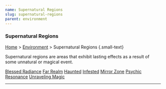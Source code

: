 ```yaml
---
name: Supernatural Regions
slug: supernatural-regions
parent: environment
---
```

### Supernatural Regions
[Home](dm-operations-center) > [Environment](environment-menu) > Supernatural Regions {.small-text}

Supernatural regions are areas that exhibit lasting effects as a result of some unnatural or magical event. 

<div class="menu-container">
    <a href="blessed-radiance">Blessed Radiance</a>
    <a href="far-realm">Far Realm</a>
    <a href="haunted">Haunted</a>
    <a href="infested">Infested</a>
    <a href="mirror-zone">Mirror Zone</a>
    <a href="psychic-resonance">Psychic Resonance</a>
    <a href="unraveling-magic">Unraveling Magic</a>
</div>
<hr/>
